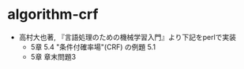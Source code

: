 # algorithm-crf

+ 高村大也著, 『言語処理のための機械学習入門』より下記をperlで実装
     + 5章 5.4 "条件付確率場"(CRF) の例題 5.1
	 + 5章 章末問題3
